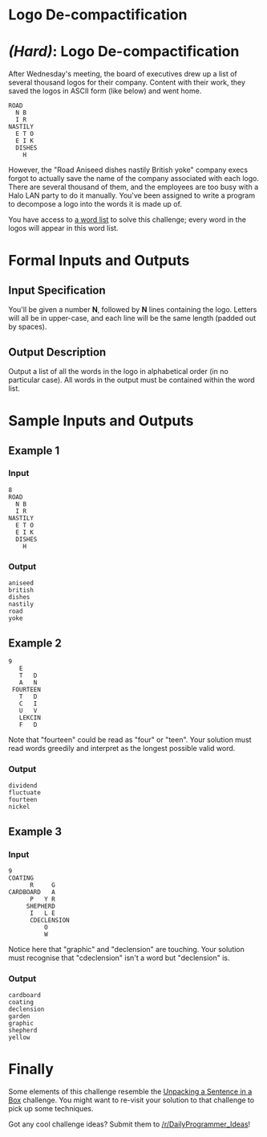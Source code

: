# Logo De-compactification
<div class="md"><h1><a href="#HardIcon"></a> <em>(Hard)</em>: Logo De-compactification</h1>
<p>After Wednesday's meeting, the board of executives drew up a list of several thousand logos for their company. Content with their work, they saved the logos in ASCII form (like below) and went home.</p>
<pre><code>ROAD    
  N B   
  I R   
NASTILY 
  E T O 
  E I K 
  DISHES
    H   
</code></pre>
<p>However, the "Road Aniseed dishes nastily British yoke" company execs forgot to actually save the name of the company associated with each logo. There are several thousand of them, and the employees are too busy with a Halo LAN party to do it manually. You've been assigned to write a program to decompose a logo into the words it is made up of.</p>
<p>You have access to <a href="https://gist.githubusercontent.com/Quackmatic/512736d51d84277594f2/raw/words">a word list</a> to solve this challenge; every word in the logos will appear in this word list.</p>
<h1>Formal Inputs and Outputs</h1>
<h2>Input Specification</h2>
<p>You'll be given a number <strong>N</strong>, followed by <strong>N</strong> lines containing the logo. Letters will all be in upper-case, and each line will be the same length (padded out by spaces).</p>
<h2>Output Description</h2>
<p>Output a list of all the words in the logo in alphabetical order (in no particular case). All words in the output must be contained within the word list.</p>
<h1>Sample Inputs and Outputs</h1>
<h2>Example 1</h2>
<h3>Input</h3>
<pre><code>8
ROAD    
  N B   
  I R   
NASTILY 
  E T O 
  E I K 
  DISHES
    H   
</code></pre>
<h3>Output</h3>
<pre><code>aniseed
british
dishes
nastily
road
yoke
</code></pre>
<h2>Example 2</h2>
<pre><code>9
   E
   T   D 
   A   N 
 FOURTEEN
   T   D 
   C   I 
   U   V 
   LEKCIN
   F   D    
</code></pre>
<p>Note that "fourteen" could be read as "four" or "teen". Your solution must read words greedily and interpret as the longest possible valid word.</p>
<h3>Output</h3>
<pre><code>dividend
fluctuate
fourteen
nickel
</code></pre>
<h2>Example 3</h2>
<h3>Input</h3>
<pre><code>9
COATING          
      R     G    
CARDBOARD   A    
      P   Y R    
     SHEPHERD    
      I   L E    
      CDECLENSION
          O      
          W      
</code></pre>
<p>Notice here that "graphic" and "declension" are touching. Your solution must recognise that "cdeclension" isn't a word but "declension" is.</p>
<h3>Output</h3>
<pre><code>cardboard
coating
declension
garden
graphic
shepherd
yellow
</code></pre>
<h1>Finally</h1>
<p>Some elements of this challenge resemble the <a href="/r/dailyprogrammer/comments/322hh0/20150410_challenge_209_hard_unpacking_a_sentence/">Unpacking a Sentence in a Box</a> challenge. You might want to re-visit your solution to that challenge to pick up some techniques.</p>
<p>Got any cool challenge ideas? Submit them to <a href="/r/DailyProgrammer_Ideas">/r/DailyProgrammer_Ideas</a>!</p>
</div>
